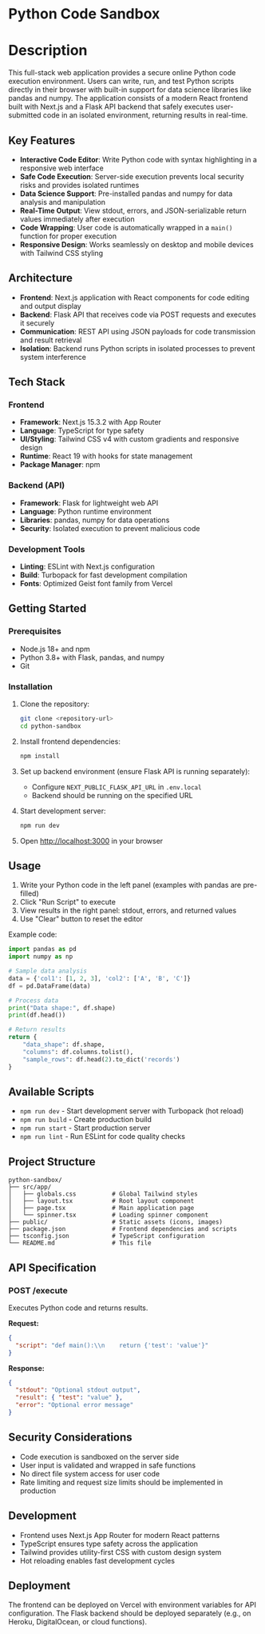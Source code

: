 # Python Code Sandbox

# Description
This full-stack web application provides a secure online Python code execution environment. Users can write, run, and test Python scripts directly in their browser with built-in support for data science libraries like pandas and numpy. The application consists of a modern React frontend built with Next.js and a Flask API backend that safely executes user-submitted code in an isolated environment, returning results in real-time.

## Key Features
- **Interactive Code Editor**: Write Python code with syntax highlighting in a responsive web interface
- **Safe Code Execution**: Server-side execution prevents local security risks and provides isolated runtimes
- **Data Science Support**: Pre-installed pandas and numpy for data analysis and manipulation
- **Real-Time Output**: View stdout, errors, and JSON-serializable return values immediately after execution
- **Code Wrapping**: User code is automatically wrapped in a `main()` function for proper execution
- **Responsive Design**: Works seamlessly on desktop and mobile devices with Tailwind CSS styling

## Architecture
- **Frontend**: Next.js application with React components for code editing and output display
- **Backend**: Flask API that receives code via POST requests and executes it securely
- **Communication**: REST API using JSON payloads for code transmission and result retrieval
- **Isolation**: Backend runs Python scripts in isolated processes to prevent system interference

## Tech Stack
### Frontend
- **Framework**: Next.js 15.3.2 with App Router
- **Language**: TypeScript for type safety
- **UI/Styling**: Tailwind CSS v4 with custom gradients and responsive design
- **Runtime**: React 19 with hooks for state management
- **Package Manager**: npm

### Backend (API)
- **Framework**: Flask for lightweight web API
- **Language**: Python runtime environment
- **Libraries**: pandas, numpy for data operations
- **Security**: Isolated execution to prevent malicious code

### Development Tools
- **Linting**: ESLint with Next.js configuration
- **Build**: Turbopack for fast development compilation
- **Fonts**: Optimized Geist font family from Vercel

## Getting Started

### Prerequisites
- Node.js 18+ and npm
- Python 3.8+ with Flask, pandas, and numpy
- Git

### Installation
1. Clone the repository:
   ```bash
   git clone <repository-url>
   cd python-sandbox
   ```

2. Install frontend dependencies:
   ```bash
   npm install
   ```

3. Set up backend environment (ensure Flask API is running separately):
   - Configure `NEXT_PUBLIC_FLASK_API_URL` in `.env.local`
   - Backend should be running on the specified URL

4. Start development server:
   ```bash
   npm run dev
   ```

5. Open [http://localhost:3000](http://localhost:3000) in your browser

## Usage
1. Write your Python code in the left panel (examples with pandas are pre-filled)
2. Click "Run Script" to execute
3. View results in the right panel: stdout, errors, and returned values
4. Use "Clear" button to reset the editor

Example code:
```python
import pandas as pd
import numpy as np

# Sample data analysis
data = {'col1': [1, 2, 3], 'col2': ['A', 'B', 'C']}
df = pd.DataFrame(data)

# Process data
print("Data shape:", df.shape)
print(df.head())

# Return results
return {
    "data_shape": df.shape,
    "columns": df.columns.tolist(),
    "sample_rows": df.head(2).to_dict('records')
}
```

## Available Scripts
- `npm run dev` - Start development server with Turbopack (hot reload)
- `npm run build` - Create production build
- `npm run start` - Start production server
- `npm run lint` - Run ESLint for code quality checks

## Project Structure
```
python-sandbox/
├── src/app/
│   ├── globals.css          # Global Tailwind styles
│   ├── layout.tsx           # Root layout component
│   ├── page.tsx             # Main application page
│   └── spinner.tsx          # Loading spinner component
├── public/                  # Static assets (icons, images)
├── package.json             # Frontend dependencies and scripts
├── tsconfig.json            # TypeScript configuration
└── README.md                # This file
```

## API Specification
### POST /execute
Executes Python code and returns results.

**Request:**
```json
{
  "script": "def main():\\n    return {'test': 'value'}"
}
```

**Response:**
```json
{
  "stdout": "Optional stdout output",
  "result": { "test": "value" },
  "error": "Optional error message"
}
```

## Security Considerations
- Code execution is sandboxed on the server side
- User input is validated and wrapped in safe functions
- No direct file system access for user code
- Rate limiting and request size limits should be implemented in production

## Development
- Frontend uses Next.js App Router for modern React patterns
- TypeScript ensures type safety across the application
- Tailwind provides utility-first CSS with custom design system
- Hot reloading enables fast development cycles

## Deployment
The frontend can be deployed on Vercel with environment variables for API configuration. The Flask backend should be deployed separately (e.g., on Heroku, DigitalOcean, or cloud functions).
